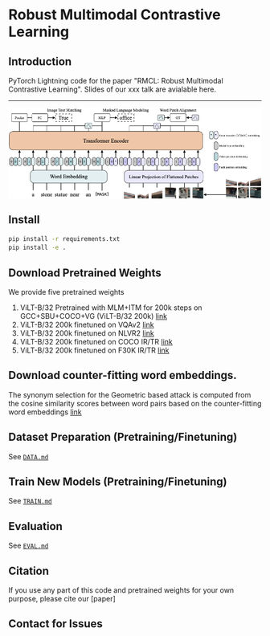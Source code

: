 # Robust Multimodal Contrastive Learning

## Introduction 
PyTorch Lightning code for the paper "RMCL: Robust Multimodal Contrastive Learning". Slides of our xxx talk are avialable here.

---
<p align="center">
  <img align="middle" src="./assets/vilt.png" alt="The main figure"/>
</p>

## Install
```bash
pip install -r requirements.txt
pip install -e .
```

## Download Pretrained Weights
We provide five pretrained weights
1. ViLT-B/32 Pretrained with MLM+ITM for 200k steps on GCC+SBU+COCO+VG (ViLT-B/32 200k) [link](https://github.com/dandelin/ViLT/releases/download/200k/vilt_200k_mlm_itm.ckpt)
2. ViLT-B/32 200k finetuned on VQAv2 [link](https://github.com/dandelin/ViLT/releases/download/200k/vilt_vqa.ckpt)
3. ViLT-B/32 200k finetuned on NLVR2 [link](https://github.com/dandelin/ViLT/releases/download/200k/vilt_nlvr2.ckpt)
4. ViLT-B/32 200k finetuned on COCO IR/TR [link](https://github.com/dandelin/ViLT/releases/download/200k/vilt_irtr_coco.ckpt)
5. ViLT-B/32 200k finetuned on F30K IR/TR [link](https://github.com/dandelin/ViLT/releases/download/200k/vilt_irtr_f30k.ckpt)

## Download counter-fitting word embeddings.
The synonym selection for the Geometric based attack is computed from the cosine similarity scores between word pairs based on the counter-fitting word embeddings [link](https://drive.google.com/open?id=1bayGomljWb6HeYDMTDKXrh0HackKtSlx)

## Dataset Preparation (Pretraining/Finetuning)
See [`DATA.md`](DATA.md)

## Train New Models (Pretraining/Finetuning)
See [`TRAIN.md`](TRAIN.md)

## Evaluation
See [`EVAL.md`](EVAL.md)

## Citation
If you use any part of this code and pretrained weights for your own purpose, please cite our [paper]

## Contact for Issues



